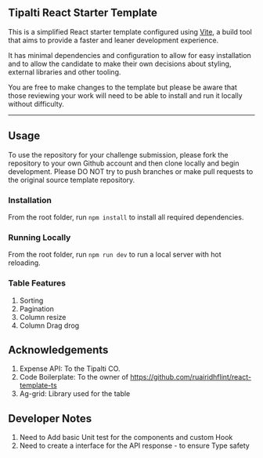 ## Tipalti React Starter Template

This is a simplified React starter template configured using [Vite](https://vitejs.dev/guide/), a build tool that aims to provide a faster and leaner development experience.

It has minimal dependencies and configuration to allow for easy installation and to allow the candidate to make their own decisions about styling, external libraries and other tooling.

You are free to make changes to the template but please be aware that those reviewing your work will need to be able to install and run it locally without difficulty.

---

## Usage

To use the repository for your challenge submission, please fork the repository to your own Github account and then clone locally and begin development. Please DO NOT try to push branches or make pull requests to the original source template repository.

### Installation

From the root folder, run `npm install` to install all required dependencies.

### Running Locally

From the root folder, run `npm run dev` to run a local server with hot reloading.

### Table Features

1. Sorting
2. Pagination
3. Column resize
4. Column Drag drog

## Acknowledgements

1. Expense API: To the Tipalti CO.
2. Code Boilerplate: To the owner of https://github.com/ruairidhflint/react-template-ts
3. Ag-grid:  Library used for the table

## Developer Notes

1. Need to Add basic Unit test for the components and custom Hook
2. Need to create a interface for the API response  -  to ensure Type safety


